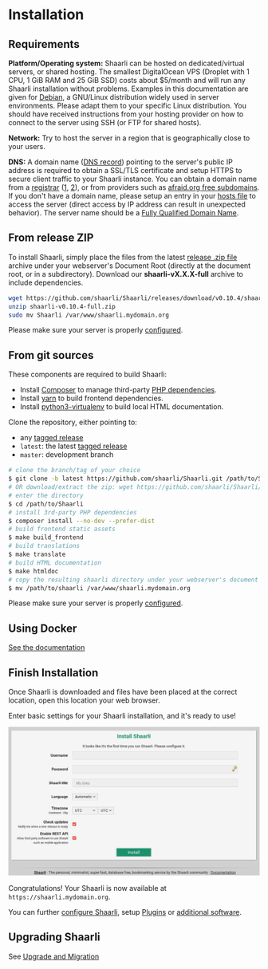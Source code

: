 # Installation

## Requirements

**Platform/Operating system:** Shaarli can be hosted on dedicated/virtual servers, or shared hosting. The smallest DigitalOcean VPS (Droplet with 1 CPU, 1 GiB RAM and 25 GiB SSD) costs about $5/month and will run any Shaarli installation without problems. Examples in this documentation are given for [Debian](https://www.debian.org/), a GNU/Linux distribution widely used in server environments. Please adapt them to your specific Linux distribution. You should have received instructions from your hosting provider on how to connect to the server using SSH (or FTP for shared hosts).

**Network:** Try to host the server in a region that is geographically close to your users.

**DNS:** A domain name ([DNS record](https://opensource.com/article/17/4/introduction-domain-name-system-dns)) pointing to the server's public IP address is required to obtain a SSL/TLS certificate and setup HTTPS to secure client traffic to your Shaarli instance. You can obtain a domain name from a [registrar](https://en.wikipedia.org/wiki/Domain_name_registrar) ([1](https://www.ovh.co.uk/domains), [2](https://www.gandi.net/en/domain)), or from providers such as [afraid.org free subdomains](https://freedns.afraid.org/). If you don't have a domain name, please setup an entry in your [hosts file](https://en.wikipedia.org/wiki/Hosts_(file)) to access the server (direct access by IP address can result in unexpected behavior). The server name should be a [Fully Qualified Domain Name](https://en.wikipedia.org/wiki/Fully_qualified_domain_name).

## From release ZIP

To install Shaarli, simply place the files from the latest [release .zip file](https://github.com/shaarli/Shaarli/releases) archive under your webserver's Document Root (directly at the document root, or in a subdirectory). Download our **shaarli-vX.X.X-full** archive to include dependencies.

```bash
wget https://github.com/shaarli/Shaarli/releases/download/v0.10.4/shaarli-v0.10.4-full.zip
unzip shaarli-v0.10.4-full.zip
sudo mv Shaarli /var/www/shaarli.mydomain.org
```

Please make sure your server is properly [configured](Server-configuration.md).


## From git sources

These components are required to build Shaarli:

- Install [Composer](dev/Development.md#install-composer) to manage third-party [PHP dependencies](dev/Development#third-party-libraries).
- Install [yarn](https://yarnpkg.com/lang/en/docs/install/) to build frontend dependencies.
- Install [python3-virtualenv](https://pypi.python.org/pypi/virtualenv) to build local HTML documentation.

Clone the repository, either pointing to:

- any [tagged release](https://github.com/shaarli/Shaarli/releases)
- `latest`: the latest [tagged release](https://github.com/shaarli/Shaarli/releases)
- `master`: development branch


```bash
# clone the branch/tag of your choice
$ git clone -b latest https://github.com/shaarli/Shaarli.git /path/to/Shaarli
# OR download/extract the zip: wget https://github.com/shaarli/Shaarli/archive/latest.zip
# enter the directory
$ cd /path/to/Shaarli
# install 3rd-party PHP dependencies
$ composer install --no-dev --prefer-dist
# build frontend static assets
$ make build_frontend
# build translations
$ make translate
# build HTML documentation
$ make htmldoc
# copy the resulting shaarli directory under your webserver's document root
$ mv /path/to/shaarli /var/www/shaarli.mydomain.org
```

Please make sure your server is properly [configured](Server-configuration.md).


## Using Docker

[See the documentation](Docker.md)


## Finish Installation

Once Shaarli is downloaded and files have been placed at the correct location, open this location your web browser.

Enter basic settings for your Shaarli installation, and it's ready to use!

![](images/07-installation.jpg)

Congratulations! Your Shaarli is now available at `https://shaarli.mydomain.org`.

You can further [configure Shaarli](Shaarli-configuration.md), setup [Plugins](Plugins.md) or [additional software](Community-and-related-software.md).


## Upgrading Shaarli

See [Upgrade and Migration](Upgrade-and-migration)
